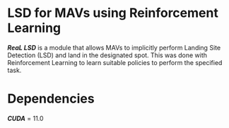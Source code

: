 # LSD for MAVs using Reinforcement Learning

***ReaL LSD*** is a module that allows MAVs to implicitly perform Landing Site Detection (LSD) and land in the designated spot. This was done with Reinforcement Learning to learn suitable policies to perform the specified task.

# Dependencies
***CUDA*** = 11.0
